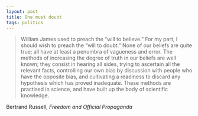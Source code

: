 ```yaml
---
layout: post
title: One must doubt
tags: politics
---
```


> William James used to preach the “will to believe.” For my part, I should wish to preach the “will to doubt.” None of our beliefs are quite true; all have at least a penumbra of vagueness and error. The methods of increasing the degree of truth in our beliefs are well known; they consist in hearing all sides, trying to ascertain all the relevant facts, controlling our own bias by discussion with people who have the opposite bias, and cultivating a readiness to discard any hypothesis which has proved inadequate. These methods are practised in science, and have built up the body of scientific knowledge.

Bertrand Russell, *Freedom and Official Propaganda*